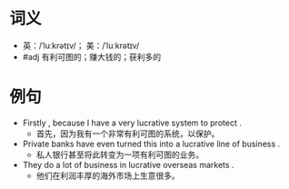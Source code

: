 # 词义
- 英：/ˈluːkrətɪv/； 美：/ˈluːkrətɪv/
- #adj 有利可图的；赚大钱的；获利多的
# 例句
- Firstly , because I have a very lucrative system to protect .
	- 首先，因为我有一个非常有利可图的系统，以保护。
- Private banks have even turned this into a lucrative line of business .
	- 私人银行甚至将此转变为一项有利可图的业务。
- They do a lot of business in lucrative overseas markets .
	- 他们在利润丰厚的海外市场上生意很多。
